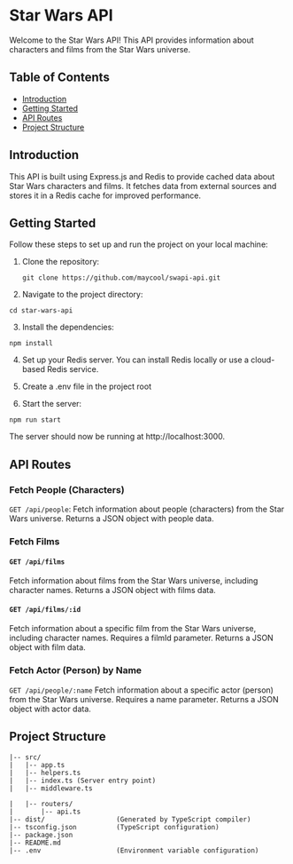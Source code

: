 # Star Wars API

Welcome to the Star Wars API! This API provides information about characters and films from the Star Wars universe.

## Table of Contents

- [Introduction](#introduction)
- [Getting Started](#getting-started)
- [API Routes](#api-routes)
- [Project Structure](#project-structure)


## Introduction

This API is built using Express.js and Redis to provide cached data about Star Wars characters and films. It fetches data from external sources and stores it in a Redis cache for improved performance.

## Getting Started

Follow these steps to set up and run the project on your local machine:

1. Clone the repository:

   ```
   git clone https://github.com/maycool/swapi-api.git
   ```
2. Navigate to the project directory:

```
cd star-wars-api
```
3. Install the dependencies:
```
npm install
```
4. Set up your Redis server. You can install Redis locally or use a cloud-based Redis service.

5. Create a .env file in the project root

6. Start the server:
```
npm run start
```
The server should now be running at http://localhost:3000.

## API Routes
### Fetch People (Characters)
`GET /api/people`:
Fetch information about people (characters) from the Star Wars universe.
Returns a JSON object with people data.

### Fetch Films
#### `GET /api/films` 
Fetch information about films from the Star Wars universe, including character names.
Returns a JSON object with films data.

#### `GET /api/films/:id` 
Fetch information about a specific film from the Star Wars universe, including character names.
Requires a filmId parameter.
Returns a JSON object with film data.

### Fetch Actor (Person) by Name
`GET /api/people/:name`
Fetch information about a specific actor (person) from the Star Wars universe.
Requires a name parameter.
Returns a JSON object with actor data.

## Project Structure

```my-express-project/
|-- src/
|   |-- app.ts
|   |-- helpers.ts
|   |-- index.ts (Server entry point)
|   |-- middleware.ts

|   |-- routers/
|       |-- api.ts
|-- dist/                  (Generated by TypeScript compiler)   
|-- tsconfig.json          (TypeScript configuration)
|-- package.json
|-- README.md
|-- .env                   (Environment variable configuration)
```
